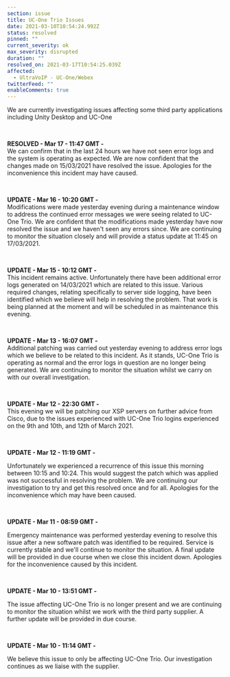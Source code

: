 ```yaml
---
section: issue
title: UC-One Trio Issues
date: 2021-03-10T10:54:24.992Z
status: resolved
pinned: ""
current_severity: ok
max_severity: disrupted
duration: ""
resolved_on: 2021-03-17T10:54:25.039Z
affected:
  - UltraVoIP - UC-One/Webex
twitterFeed: ""
enableComments: true
---
```

We are currently investigating issues affecting some third party applications including Unity Desktop and UC-One

<br>

**RESOLVED - Mar 17 - 11:47 GMT -**\
We can confirm that in the last 24 hours we have not seen error logs and the system is operating as expected. We are now confident that the changes made on 15/03/2021 have resolved the issue.  Apologies for the inconvenience this incident may have caused. 

<br>

**UPDATE - Mar 16 - 10:20 GMT -**\
Modifications were made yesterday evening during a maintenance window to address the continued error messages we were seeing related to UC-One Trio. We are confident that the modifications made yesterday have now resolved the issue and we haven't seen any errors since. We are continuing to monitor the situation closely and will provide a status update at 11:45 on 17/03/2021. 

<br>

**UPDATE - Mar 15 - 10:12 GMT -**\
This incident remains active. Unfortunately there have been additional error logs generated on 14/03/2021 which are related to this issue. Various required changes, relating specifically to server side logging, have been identified which we believe will help in resolving the problem. That work is being planned at the moment and will be scheduled in as maintenance this evening. 

<br>

**UPDATE - Mar 13 - 16:07 GMT -**\
Additional patching was carried out yesterday evening to address error logs which we believe to be related to this incident. As it stands, UC-One Trio is operating as normal and the error logs in question are no longer being generated. We are continuing to monitor the situation whilst we carry on with our overall investigation. 

<br>

**UPDATE - Mar 12 - 22:30 GMT -**\
This evening we will be patching our XSP servers on further advice from Cisco, due to the issues experienced with UC-One Trio logins experienced on the 9th and 10th, and 12th of March 2021. 

<br>

**UPDATE - Mar 12 - 11:19 GMT -**

Unfortunately we experienced a recurrence of this issue this morning between 10:15 and 10:24. This would suggest the patch which was applied was not successful in resolving the problem. We are continuing our investigation to try and get this resolved once and for all. Apologies for the inconvenience which may have been caused.

<br>

**UPDATE - Mar 11 - 08:59 GMT -**

Emergency maintenance was performed yesterday evening to resolve this issue after a new software patch was identified to be required. Service is currently stable and we'll continue to monitor the situation. A final update will be provided in due course when we close this incident down. Apologies for the inconvenience caused by this incident.

<br>

**UPDATE - Mar 10 - 13:51 GMT -**

The issue affecting UC-One Trio is no longer present and we are continuing to monitor the situation whilst we work with the third party supplier. A further update will be provided in due course.

<br>

**UPDATE - Mar 10 - 11:14 GMT -**

We believe this issue to only be affecting UC-One Trio. Our investigation continues as we liaise with the supplier.